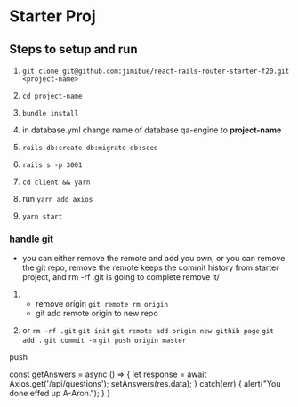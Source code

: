 # Starter Proj

## Steps to setup and run

1. `git clone git@github.com:jimibue/react-rails-router-starter-f20.git <project-name>`

2. `cd project-name`
3. `bundle install`
4. in database.yml change name of database qa-engine to **project-name**
5. `rails db:create db:migrate db:seed`
6. `rails s -p 3001`

7. `cd client && yarn`
8. run `yarn add axios`
9. `yarn start`

### handle git

- you can either remove the remote and add you own, or you can remove the git repo, remove the
  remote keeps the commit history from starter project, and rm -rf .git is going to complete remove
  it/

1.  - remove origin `git remote rm origin`
    - git add remote origin to new repo

2.  or
    `rm -rf .git`
    `git init`
    `git remote add origin new githib page`
    `git add .`
    `git commit -m`
    `git push origin master`

push

  const getAnswers = async () => {
    let response = await Axios.get('/api/questions');
    setAnswers(res.data);
  } catch(err) {
    alert("You done effed up A-Aron.");
    }
  }
